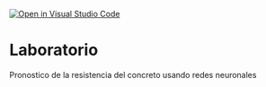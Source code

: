 [![Open in Visual Studio Code](https://classroom.github.com/assets/open-in-vscode-718a45dd9cf7e7f842a935f5ebbe5719a5e09af4491e668f4dbf3b35d5cca122.svg)](https://classroom.github.com/online_ide?assignment_repo_id=13090959&assignment_repo_type=AssignmentRepo)
# Laboratorio
Pronostico de la resistencia del concreto usando redes neuronales
